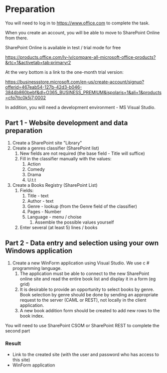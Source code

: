 # Preparation

You will need to log in to https://www.office.com to complete the task.

When you create an account, you will be able to move to SharePoint Online from there.

SharePoint Online is available in test / trial mode for free

https://products.office.com/lv-lv/compare-all-microsoft-office-products?&rtc=1&activetab=tab:primaryr2

At the very bottom is a link to the one-month trial version:

https://businessstore.microsoft.com/en-us/create-account/signup?offerid=467eab54-127b-42d3-b046-3844b860bebf&dl=O365_BUSINESS_PREMIUM&ispolaris=1&ali=1&products=cfq7ttc0k5j7:0002

In addition, you will need a development environment - MS Visual Studio.

## Part 1 - Website development and data preparation

1. Create a SharePoint site "Library"
1. Create a genres classifier (SharePoint list)
     1. New fields are not required (the base field - Title will suffice)
     1. Fill in the classifier manually with the values:
         1. Action
         1. Comedy
         1. Drama
         1. U.t.t
1. Create a Books Registry (SharePoint List)
     1. Fields:
         1. Title - text
         1. Author - text
         1. Genre - lookup (from the Genre field of the classifier)
         1. Pages - Number
         1. Language - menu / choise
             1. Assemble the possible values yourself
     1. Enter several (at least 5) lines / books

## Part 2 - Data entry and selection using your own Windows application

1. Create a new WinForm application using Visual Studio. We use c # programming language.
     1. The application must be able to connect to the new SharePoint online site and read the entire book list and display it in a form (eg grid)
     1. It is desirable to provide an opportunity to select books by genre. Book selection by genre should be done by sending an appropriate request to the server (CAML or REST), not locally in the client application.
     1. A new book addition form should be created to add new rows to the book index.

You will need to use SharePoint CSOM or SharePoint REST to complete the second part

### Result

- Link to the created site (with the user and password who has access to this site)
- WinForm application